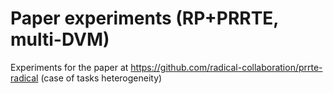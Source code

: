 # Paper experiments (RP+PRRTE, multi-DVM)

Experiments for the paper at https://github.com/radical-collaboration/prrte-radical (case of tasks heterogeneity)
